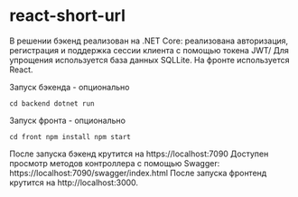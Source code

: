 # react-short-url

В решении бэкенд реализован на .NET Core: реализована авторизация, регистрация и поддержка сессии клиента с помощью токена JWT/
Для упрощения используется база данных SQLLite.
На фронте используется React.

Запуск бэкенда - опционально

`
cd backend
dotnet run
`

Запуск фронта - опционально

`
cd front
npm install
npm start
`

После запуска бэкенд крутится на  https://localhost:7090
Доступен просмотр методов контроллера с помощью Swagger: https://localhost:7090/swagger/index.html
После запуска фронтенд крутится на  http://localhost:3000.
